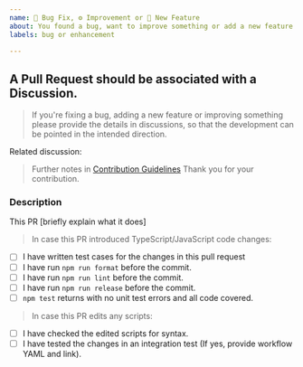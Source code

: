 ```yaml
---
name: 🐞 Bug Fix, ⚙ Improvement or 🎉 New Feature
about: You found a bug, want to improve something or add a new feature
labels: bug or enhancement

---
```


## A Pull Request should be associated with a Discussion.

> If you're fixing a bug, adding a new feature or improving something please provide the details in discussions,
> so that the development can be pointed in the intended direction.

Related discussion: <!-- Please link the related discussion -->

> Further notes in [Contribution Guidelines](.github/CONTRIBUTING.md)
> Thank you for your contribution.

### Description

This PR [briefly explain what it does]

> In case this PR introduced TypeScript/JavaScript code changes:

- [ ] I have written test cases for the changes in this pull request
- [ ] I have run `npm run format` before the commit.
- [ ] I have run `npm run lint` before the commit.
- [ ] I have run `npm run release` before the commit.
- [ ] `npm test` returns with no unit test errors and all code covered.

> In case this PR edits any scripts:

- [ ] I have checked the edited scripts for syntax.
- [ ] I have tested the changes in an integration test (If yes, provide workflow YAML and link).

<!--
- Please target the develop branch when submitting the pull request.
-->